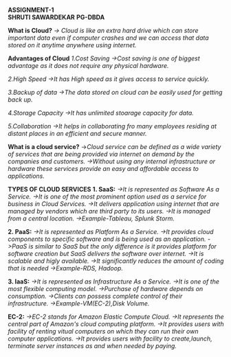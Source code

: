 **ASSIGNMENT-1**              
**SHRUTI SAWARDEKAR**
**PG-DBDA**

**What is Cloud?**
*-> Cloud is like an extra hard drive which can store important data even if computer crashes 
and we can access that data stored on it anytime anywhere using internet.*

**Advantages of Cloud**
*1.Cost Saving
->Cost saving is one of biggest advantage as it does not require any physical hardware.*

*2.High Speed
->It has High speed as it gives access to service quickly.*

*3.Backup of data
->The data stored on cloud can be easily used for getting back up.*

*4.Storage Capacity
->It has unlimited stoarage capacity for data.*

*5.Collaboration
->It helps in collaborating fro many employees residing at distant places in an efficient and 
secure manner.*

**What is a cloud service?**
->*Cloud service can be defined as a wide variety of services that are being provided via 
internet on demand by the companies and customers. 
->Without using any internal infrastructure or hardware these services provide an easy and affordable access
to applications.*

**TYPES OF CLOUD SERVICES**
**1. SaaS:**
*->It is represented as Software As a Service.*
*->It is one of the most prominent option used as a service for business in Cloud Services.*
*->It delivers application using internet that are managed by vendors which are third party to its users.*
*->It is managed from a central location.*
*->Example-Tableau, Splunk Storm.*


**2. PaaS:**
*->It is represented as Platform As a Service.*
*->It provides cloud components to specific software and is being used as an application.*
*->PaaS is similar to SaaS but the only difference is it provides platform for software creation but SaaS 
delivers the software over internet.*
*->It is scalable and higly available.*
*->It significantly reduces the amount of coding that is needed*
*->Example-RDS, Hadoop.*

**3. IaaS:**
*->It is represented as Infrastructure As a Service.*
*->It is one of the most flexible computing model.*
*->Purchase of hardware depends on consumption.*
*->Clients can possess complete control of their infrastructure.*
*->Example-VM(EC-2),Disk Volume.*

**EC-2:**
*->EC-2 stands for Amazon Elastic Compute Cloud.
->It represents the central part of Amazon's cloud computing platform.
->It provides users with facility of renting vitual computers on which they can run their own computer applications.
->It provides users with facility to create,launch, terminate server instances as and when needed by paying.*
